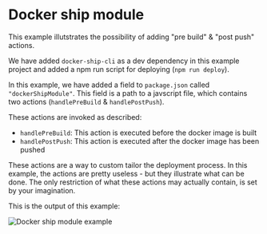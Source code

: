 
# Docker ship module

This example illutstrates the possibility of adding "pre build" & "post push" actions.

We have added `docker-ship-cli` as a dev dependency in this example project and added a npm run script for deploying (`npm run deploy`). 

In this example, we have added a field to `package.json` called `"dockerShipModule"`.
This field is a path to a javscript file, which contains two actions (`handlePreBuild` 
& `handlePostPush`).

These actions are invoked as described:
- `handlePreBuild`: This action is executed before the docker image is built
- `handlePostPush`: This action is executed after the docker image has been pushed

These actions are a way to custom tailor the deployment process. In this example, 
the actions are pretty useless - but they illustrate what can be done. The only restriction
of what these actions may actually contain, is set by your imagination.

This is the output of this example:

![Docker ship module example](./example.gif)
